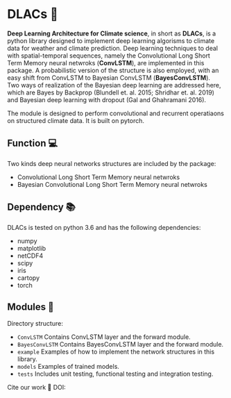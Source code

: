 # DLACs :crystal_ball:
**Deep Learning Architecture for Climate science**, in short as **DLACs**, is a python library designed to implement deep learning algorisms to climate data for weather and climate prediction. Deep learning techniques to deal with spatial-temporal sequences, namely the Convolutional Long Short Term Memory neural netwroks (**ConvLSTM**), are implemented in this package. A probabilistic version of the structure is also employed, with an easy shift from ConvLSTM to Bayesian ConvLSTM (**BayesConvLSTM**). <br/> Two ways of realization of the Bayesian deep learning are addressed here, which are Bayes by Backprop (Blundell et. al. 2015; Shridhar et. al. 2019) and Bayesian deep learning with dropout (Gal and Ghahramani 2016).  

The module is designed to perform convolutional and recurrent operatiaons on structured climate data. It is built on pytorch.<br/>

## Function :computer:
Two kinds deep neural networks structures are included by the package:
* Convolutional Long Short Term Memory neural netwroks <br>
* Bayesian Convolutional Long Short Term Memory neural netwroks <br>

## Dependency :books:
DLACs is tested on python 3.6 and has the following dependencies:
* numpy
* matplotlib
* netCDF4
* scipy
* iris
* cartopy
* torch

## Modules :floppy_disk:
Directory structure:
* `ConvLSTM` Contains ConvLSTM layer and the forward module.
* `BayesConvLSTM` Contains BayesConvLSTM layer and the forward module.
* `example` Examples of how to implement the network structures in this library.
* `models` Examples of trained models.
* `tests` Includes unit testing, functional testing and integration testing.

Cite our work :gift_heart:
DOI:
